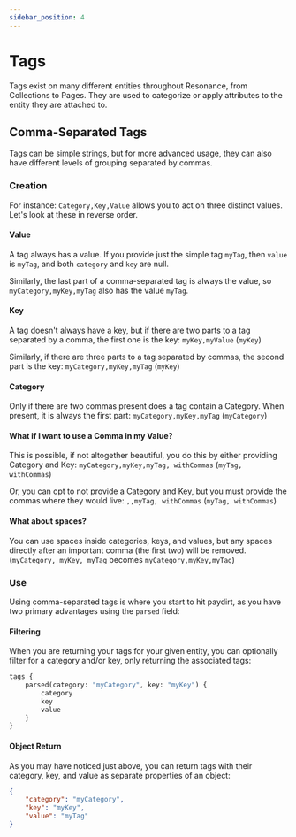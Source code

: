 ```yaml
---
sidebar_position: 4
---
```


# Tags

Tags exist on many different entities throughout Resonance, from Collections to Pages. They are used to categorize or apply attributes to the entity they are attached to.

## Comma-Separated Tags

Tags can be simple strings, but for more advanced usage, they can also have different levels of grouping separated by commas.

### Creation

For instance: `Category,Key,Value` allows you to act on three distinct values. Let's look at these in reverse order.

#### Value

A tag always has a value. If you provide just the simple tag `myTag`, then `value` is `myTag`, and both `category` and `key` are null.

Similarly, the last part of a comma-separated tag is always the value, so `myCategory,myKey,myTag` also has the value `myTag`.

#### Key

A tag doesn't always have a key, but if there are two parts to a tag separated by a comma, the first one is the key: `myKey,myValue` (`myKey`)

Similarly, if there are three parts to a tag separated by commas, the second part is the key: `myCategory,myKey,myTag` (`myKey`)

#### Category

Only if there are two commas present does a tag contain a Category. When present, it is always the first part: `myCategory,myKey,myTag` (`myCategory`)

#### What if I want to use a Comma in my Value?

This is possible, if not altogether beautiful, you do this by either providing Category and Key: `myCategory,myKey,myTag, withCommas` (`myTag, withCommas`)

Or, you can opt to not provide a Category and Key, but you must provide the commas where they would live: `,,myTag, withCommas` (`myTag, withCommas`)

#### What about spaces?

You can use spaces inside categories, keys, and values, but any spaces directly after an important comma (the first two) will be removed. (`myCategory, myKey, myTag` becomes `myCategory,myKey,myTag`)

### Use

Using comma-separated tags is where you start to hit paydirt, as you have two primary advantages using the `parsed` field:

#### Filtering

When you are returning your tags for your given entity, you can optionally filter for a category and/or key, only returning the associated tags:

```graphql
tags {
    parsed(category: "myCategory", key: "myKey") {
        category
        key
        value
    }
}
```

#### Object Return

As you may have noticed just above, you can return tags with their category, key, and value as separate properties of an object:

```json
{
    "category": "myCategory",
    "key": "myKey",
    "value": "myTag"
}
```
